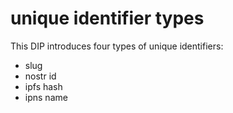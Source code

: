 # unique identifier types

This DIP introduces four types of unique identifiers:
- slug
- nostr id
- ipfs hash
- ipns name
